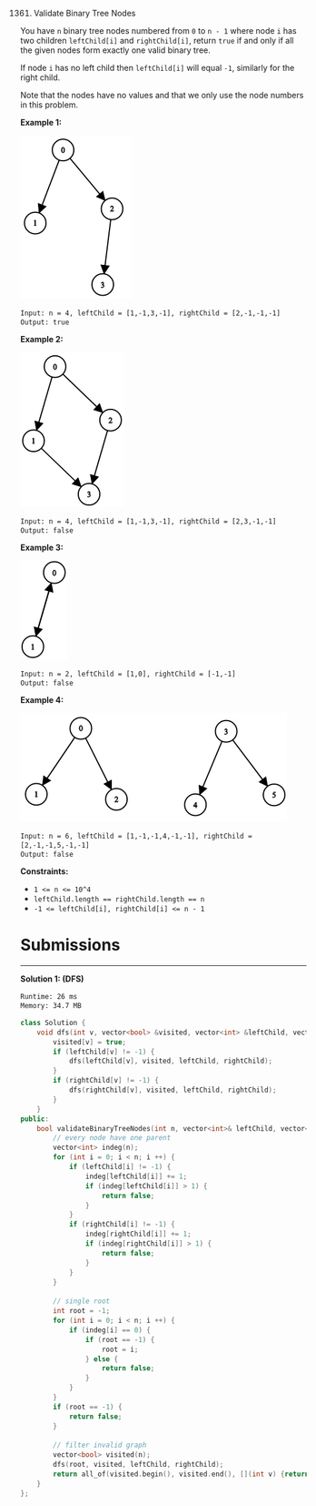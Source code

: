 1361. Validate Binary Tree Nodes

You have `n` binary tree nodes numbered from `0` to `n - 1` where node `i` has two children `leftChild[i]` and `rightChild[i]`, return `true` if and only if all the given nodes form exactly one valid binary tree.

If node `i` has no left child then `leftChild[i]` will equal `-1`, similarly for the right child.

Note that the nodes have no values and that we only use the node numbers in this problem.

 

**Example 1:**

![1361_1503_ex1.png](img/1361_1503_ex1.png)
```
Input: n = 4, leftChild = [1,-1,3,-1], rightChild = [2,-1,-1,-1]
Output: true
```

**Example 2:**

![1361_1503_ex2.png](img/1361_1503_ex2.png)
```
Input: n = 4, leftChild = [1,-1,3,-1], rightChild = [2,3,-1,-1]
Output: false
```

**Example 3:**

![1361_1503_ex3.png](img/1361_1503_ex3.png)
```
Input: n = 2, leftChild = [1,0], rightChild = [-1,-1]
Output: false
```

**Example 4:**

![1361_1503_ex4.png](img/1361_1503_ex4.png)
```
Input: n = 6, leftChild = [1,-1,-1,4,-1,-1], rightChild = [2,-1,-1,5,-1,-1]
Output: false
```

**Constraints:**

* `1 <= n <= 10^4`
* `leftChild.length == rightChild.length == n`
* `-1 <= leftChild[i], rightChild[i] <= n - 1`

# Submissions
---
**Solution 1: (DFS)**
```
Runtime: 26 ms
Memory: 34.7 MB
```
```c++
class Solution {
    void dfs(int v, vector<bool> &visited, vector<int> &leftChild, vector<int> &rightChild) {
        visited[v] = true;
        if (leftChild[v] != -1) {
            dfs(leftChild[v], visited, leftChild, rightChild);
        }
        if (rightChild[v] != -1) {
            dfs(rightChild[v], visited, leftChild, rightChild);
        }
    }
public:
    bool validateBinaryTreeNodes(int n, vector<int>& leftChild, vector<int>& rightChild) {
        // every node have one parent
        vector<int> indeg(n);
        for (int i = 0; i < n; i ++) {
            if (leftChild[i] != -1) {
                indeg[leftChild[i]] += 1;
                if (indeg[leftChild[i]] > 1) {
                    return false;
                }
            }
            if (rightChild[i] != -1) {
                indeg[rightChild[i]] += 1;
                if (indeg[rightChild[i]] > 1) {
                    return false;
                }
            }
        }

        // single root
        int root = -1;
        for (int i = 0; i < n; i ++) {
            if (indeg[i] == 0) {
                if (root == -1) {
                    root = i;
                } else {
                    return false;
                }
            }
        }
        if (root == -1) {
            return false;
        }

        // filter invalid graph
        vector<bool> visited(n);
        dfs(root, visited, leftChild, rightChild);
        return all_of(visited.begin(), visited.end(), [](int v) {return v == true;});
    }
};
```

